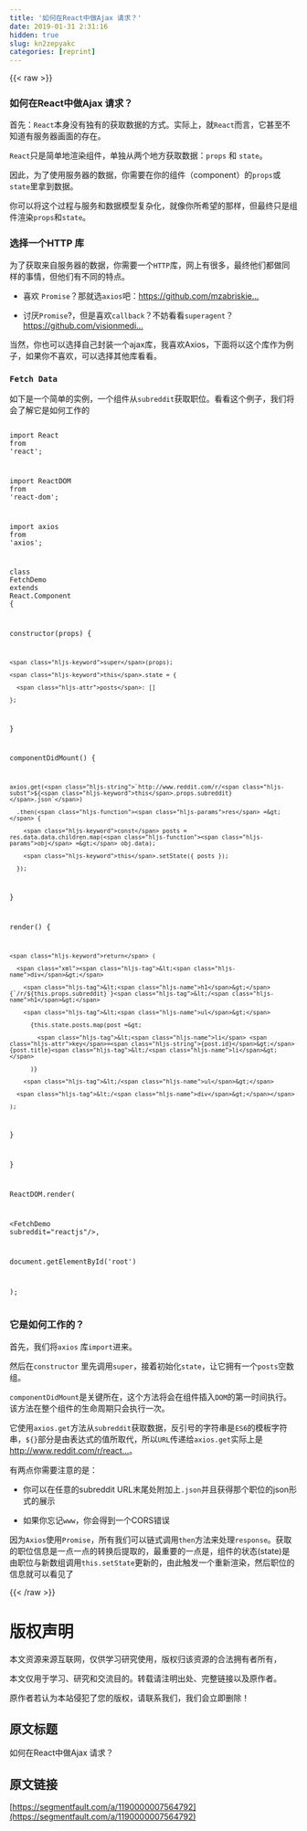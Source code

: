 ```yaml
---
title: '如何在React中做Ajax 请求？' 
date: 2019-01-31 2:31:16
hidden: true
slug: kn2zepyakc
categories: [reprint]
---
```


{{< raw >}}

                    
<h3 id="articleHeader0">如何在React中做Ajax 请求？</h3>
<p>首先：<code>React</code>本身没有独有的获取数据的方式。实际上，就<code>React</code>而言，它甚至不知道有服务器画面的存在。</p>
<p><code>React</code>只是简单地渲染组件，单独从两个地方获取数据：<code>props</code> 和 <code>state</code>。</p>
<p>因此，为了使用服务器的数据，你需要在你的组件（component）的<code>props</code>或<code>state</code>里拿到数据。</p>
<p>你可以将这个过程与服务和数据模型复杂化，就像你所希望的那样，但最终只是组件渲染<code>props</code>和<code>state</code>。</p>
<h3 id="articleHeader1">选择一个HTTP 库</h3>
<p>为了获取来自服务器的数据，你需要一个<code>HTTP</code>库，网上有很多，最终他们都做同样的事情，但他们有不同的特点。</p>
<ul>
<li><p>喜欢 <code>Promise</code>？那就选<code>axios</code>吧：<a href="https://github.com/mzabriskie/axios" rel="nofollow noreferrer" target="_blank">https://github.com/mzabriskie...</a></p></li>
<li><p>讨厌<code>Promise</code>?，但是喜欢<code>callback</code>？不妨看看<code>superagent</code>？<a href="https://github.com/visionmedia/superagent" rel="nofollow noreferrer" target="_blank">https://github.com/visionmedi...</a></p></li>
</ul>
<p>当然，你也可以选择自己封装一个ajax库，我喜欢Axios，下面将以这个库作为例子，如果你不喜欢，可以选择其他库看看。</p>
<h3 id="articleHeader2"><code>Fetch Data</code></h3>
<p>如下是一个简单的实例，一个组件从<code>subreddit</code>获取职位。看看这个例子，我们将会了解它是如何工作的</p>
<div class="widget-codetool" style="display:none;">
      <div class="widget-codetool--inner">
      <span class="selectCode code-tool" data-toggle="tooltip" data-placement="top" title="" data-original-title="全选"></span>
      <span type="button" class="copyCode code-tool" data-toggle="tooltip" data-placement="top" data-clipboard-text="
import React from 'react';

import ReactDOM from 'react-dom';

import axios from 'axios';

class FetchDemo extends React.Component {

  constructor(props) {

    super(props);

    this.state = {

      posts: []

    };

  }

  componentDidMount() {

    axios.get(`http://www.reddit.com/r/${this.props.subreddit}.json`)

      .then(res => {

        const posts = res.data.data.children.map(obj => obj.data);

        this.setState({ posts });

      });

  }



  render() {

    return (

      <div>

        <h1>{`/r/${this.props.subreddit}`}</h1>

        <ul>

          {this.state.posts.map(post =>

            <li key={post.id}>{post.title}</li>

          )}

        </ul>

      </div>

    );

  }

}

ReactDOM.render(

  <FetchDemo subreddit=&quot;reactjs&quot;/>,

  document.getElementById('root')

);
" title="" data-original-title="复制"></span>
      <span type="button" class="saveToNote code-tool" data-toggle="tooltip" data-placement="top" title="" data-original-title="放进笔记"></span>
      </div>
      </div><pre class="javascript hljs"><code class="JavaScript">
<span class="hljs-keyword">import</span> React <span class="hljs-keyword">from</span> <span class="hljs-string">'react'</span>;

<span class="hljs-keyword">import</span> ReactDOM <span class="hljs-keyword">from</span> <span class="hljs-string">'react-dom'</span>;

<span class="hljs-keyword">import</span> axios <span class="hljs-keyword">from</span> <span class="hljs-string">'axios'</span>;

<span class="hljs-class"><span class="hljs-keyword">class</span> <span class="hljs-title">FetchDemo</span> <span class="hljs-keyword">extends</span> <span class="hljs-title">React</span>.<span class="hljs-title">Component</span> </span>{

  <span class="hljs-keyword">constructor</span>(props) {

    <span class="hljs-keyword">super</span>(props);

    <span class="hljs-keyword">this</span>.state = {

      <span class="hljs-attr">posts</span>: []

    };

  }

  componentDidMount() {

    axios.get(<span class="hljs-string">`http://www.reddit.com/r/<span class="hljs-subst">${<span class="hljs-keyword">this</span>.props.subreddit}</span>.json`</span>)

      .then(<span class="hljs-function"><span class="hljs-params">res</span> =&gt;</span> {

        <span class="hljs-keyword">const</span> posts = res.data.data.children.map(<span class="hljs-function"><span class="hljs-params">obj</span> =&gt;</span> obj.data);

        <span class="hljs-keyword">this</span>.setState({ posts });

      });

  }



  render() {

    <span class="hljs-keyword">return</span> (

      <span class="xml"><span class="hljs-tag">&lt;<span class="hljs-name">div</span>&gt;</span>

        <span class="hljs-tag">&lt;<span class="hljs-name">h1</span>&gt;</span>{`/r/${this.props.subreddit}`}<span class="hljs-tag">&lt;/<span class="hljs-name">h1</span>&gt;</span>

        <span class="hljs-tag">&lt;<span class="hljs-name">ul</span>&gt;</span>

          {this.state.posts.map(post =&gt;

            <span class="hljs-tag">&lt;<span class="hljs-name">li</span> <span class="hljs-attr">key</span>=<span class="hljs-string">{post.id}</span>&gt;</span>{post.title}<span class="hljs-tag">&lt;/<span class="hljs-name">li</span>&gt;</span>

          )}

        <span class="hljs-tag">&lt;/<span class="hljs-name">ul</span>&gt;</span>

      <span class="hljs-tag">&lt;/<span class="hljs-name">div</span>&gt;</span></span>

    );

  }

}

ReactDOM.render(

  <span class="xml"><span class="hljs-tag">&lt;<span class="hljs-name">FetchDemo</span> <span class="hljs-attr">subreddit</span>=<span class="hljs-string">"reactjs"</span>/&gt;</span>,

  document.getElementById('root')

);
</span></code></pre>
<h3 id="articleHeader3">它是如何工作的？</h3>
<p>首先，我们将<code>axios</code> 库<code>import</code>进来。</p>
<p>然后在<code>constructor</code> 里先调用<code>super</code>，接着初始化<code>state</code>，让它拥有一个<code>posts</code>空数组。</p>
<p><code>componentDidMount</code>是关键所在，这个方法将会在组件插入<code>DOM</code>的第一时间执行。该方法在整个组件的生命周期只会执行一次。</p>
<p>它使用<code>axios.get</code>方法从<code>subreddit</code>获取数据，反引号的字符串是<code>ES6</code>的模板字符串，<code>${}</code>部分是由表达式的值所取代，所以<code>URL</code>传递给<code>axios.get</code>实际上是<a href="http://www.reddit.com/r/reactjs.json" rel="nofollow noreferrer" target="_blank">http://www.reddit.com/r/react...</a>。</p>
<p>有两点你需要注意的是：</p>
<ul>
<li><p>你可以在任意的subreddit URL末尾处附加上<code>.json</code>并且获得那个职位的json形式的展示</p></li>
<li><p>如果你忘记<code>www</code>，你会得到一个CORS错误</p></li>
</ul>
<p>因为<code>Axios</code>使用<code>Promise</code>，所有我们可以链式调用<code>then</code>方法来处理<code>response</code>。获取的职位信息是一点一点的转换后提取的，最重要的一点是，组件的状态(state)是由职位与新数组调用<code>this.setState</code>更新的，由此触发一个重新渲染，然后职位的信息就可以看见了</p>

                
{{< /raw >}}

# 版权声明
本文资源来源互联网，仅供学习研究使用，版权归该资源的合法拥有者所有，

本文仅用于学习、研究和交流目的。转载请注明出处、完整链接以及原作者。

原作者若认为本站侵犯了您的版权，请联系我们，我们会立即删除！

## 原文标题
如何在React中做Ajax 请求？

## 原文链接
[https://segmentfault.com/a/1190000007564792](https://segmentfault.com/a/1190000007564792)


